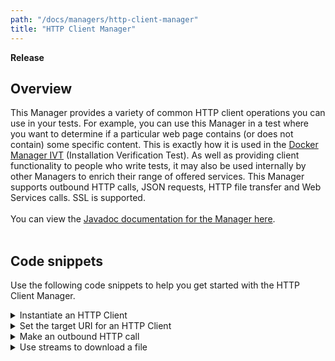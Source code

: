 ```yaml
---
path: "/docs/managers/http-client-manager"
title: "HTTP Client Manager"
---
```


**Release**

## Overview
This Manager provides a variety of common HTTP client                     operations you can use in your tests. For example, you                     can use this Manager in a test where you want to                     determine if a particular web page contains (or does not                     contain) some specific content. This is exactly how it is                     used in the <a href=                     "https://github.com/galasa-dev/managers/blob/master/galasa-managers-parent/galasa-managers-cloud-parent/dev.galasa.docker.manager.ivt/src/main/java/dev/galasa/docker/manager/ivt/DockerManagerIVT.java"                     target="_blank" rel="noopener noreferrer"> Docker Manager                     IVT</a> (Installation Verification Test). As well as                     providing client functionality to people who write tests,                     it may also be used internally by other Managers to                     enrich their range of offered services.                      This Manager supports outbound HTTP calls, JSON requests,                     HTTP file transfer and Web Services calls. SSL is                     supported.             <br><br>        You can view the <a href=                     "https://javadoc.galasa.dev/dev/galasa/http/package-summary.html"                     target="_blank" rel="noopener noreferrer">Javadoc                     documentation for the Manager here</a>. <br>                     <br>




## Code snippets

Use the following code snippets to help you get started with the HTTP Client Manager.
 
<details><summary>Instantiate an HTTP Client</summary>

This code instantiates an HTTP Client.

```java
@HttpClient
public IHttpClient client;
```

You can just as simply instantiate multiple HTTP Clients.

```java
@HttpClient
public IHttpClient client1;

@HttpClient
public IHttpClient client2;
```

</details>

<details><summary>Set the target URI for an HTTP Client</summary>

This code sets an HTTP Client's target URI.

```java
@HttpClient
public IHttpClient client;

client.setURI("http://www.google.com");
```

You would typically use this call prior to, say, an outbound HTTP call
to retrieve the contents of a web page.

</details>

<details><summary>Make an outbound HTTP call</summary>

This code makes a get request to the given path.

```java
client.setURI(new URI("https://httpbin.org"));
String pageContent = client.getText("/get").getContent();
```

These two lines use the HTTPClient to perform a GET request against the URL https://httpbin.org/get.
The getText method is used as we want to retrieve the response as a string.  Alternatives for XML, JSON and JAXB objects exist.
There are also methods for the other HTTP verbs such as PUT, POST and DELETE

</details>

<details><summary>Use streams to download a file</summary>
The following code is an example of one way to download a file using streams.

```java
@HttpClient
public IHttpClient client;

File f = new File("/tmp/dev.galasa_0.7.0.jar");

client.setURI(new URI("https://p2.galasa.dev"));
CloseableHttpResponse response = client.getFile("/plugins/dev.galasa_0.7.0.jar");
InputStream in = response.getEntity().getContent();
OutputStream out = new FileOutputStream(f);
int count;
byte data[] = new byte[2048];
while((count = in.read(data)) != -1) {
   out.write(data, 0, count);
}
out.flush();
out.close();
```

The snippet begins by declaring `client` as before and `f`, an instance of `File`. The client's URI is set and its `getFile` method called to return `response` - an instance of `CloseableHttpResponse`.

The two streams `in` and `out` are declared and initialized and the data transferred from `in` to `out` in 2048 byte chunks, after which the output stream is flushed and then closed.

</details>


